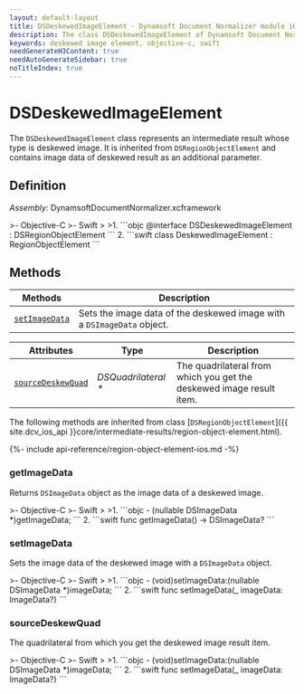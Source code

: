 ```yaml
---
layout: default-layout
title: DSDeskewedImageElement - Dynamsoft Document Normalizer module iOS Edition API Reference
description: The class DSDeskewedImageElement of Dynamsoft Document Normalizer module represents an intermediate result whose type is deskewed image, It is inherited from DSRegionObjectElement and contains image data of deskewed result as additional parameter.
keywords: deskewed image element, objective-c, swift
needGenerateH3Content: true
needAutoGenerateSidebar: true
noTitleIndex: true
---
```


# DSDeskewedImageElement

The `DSDeskewedImageElement` class represents an intermediate result whose type is deskewed image. It is inherited from `DSRegionObjectElement` and contains image data of deskewed result as an additional parameter.

## Definition

*Assembly:* DynamsoftDocumentNormalizer.xcframework

<div class="sample-code-prefix"></div>
>- Objective-C
>- Swift
>
>1. 
```objc
@interface DSDeskewedImageElement : DSRegionObjectElement
```
2. 
```swift
class DeskewedImageElement : RegionObjectElement
```

## Methods

| Methods | Description |
| ------- | ----------- |
| [`setImageData`](#getimagedata) | Sets the image data of the deskewed image with a `DSImageData` object. |


| Attributes | Type | Description |
| ---------- | ---- | ----------- |
| [`sourceDeskewQuad`](#sourcedeskewquad) | *DSQuadrilateral \** | The quadrilateral from which you get the deskewed image result item. |

The following methods are inherited from class [`DSRegionObjectElement`]({{ site.dcv_ios_api }}core/intermediate-results/region-object-element.html).

{%- include api-reference/region-object-element-ios.md -%}

### getImageData

Returns `DSImageData` object as the image data of a deskewed image.

<div class="sample-code-prefix"></div>
>- Objective-C
>- Swift
>
>1. 
```objc
- (nullable DSImageData *)getImageData;
```
2. 
```swift
func getImageData() -> DSImageData?
```

### setImageData

Sets the image data of the deskewed image with a `DSImageData` object.

<div class="sample-code-prefix"></div>
>- Objective-C
>- Swift
>
>1. 
```objc
- (void)setImageData:(nullable DSImageData *)imageData;
```
2. 
```swift
func setImageData(_ imageData: ImageData?)
```

### sourceDeskewQuad

The quadrilateral from which you get the deskewed image result item.

<div class="sample-code-prefix"></div>
>- Objective-C
>- Swift
>
>1. 
```objc
- (void)setImageData:(nullable DSImageData *)imageData;
```
2. 
```swift
func setImageData(_ imageData: ImageData?)
```
